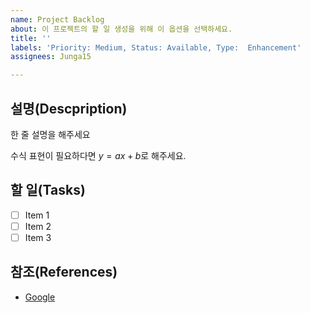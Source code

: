 ```yaml
---
name: Project Backlog
about: 이 프로젝트의 할 일 생성을 위해 이 옵션을 선택하세요.
title: ''
labels: 'Priority: Medium, Status: Available, Type:  Enhancement'
assignees: Junga15

---
```


## 설명(Descpription)

한 줄 설명을 해주세요

수식 표현이 필요하다면 $y=ax+b$로 해주세요.

## 할 일(Tasks)

- [ ] Item 1
- [ ] Item 2
- [ ] Item 3

## 참조(References)

- [Google](https://www.google.com)
